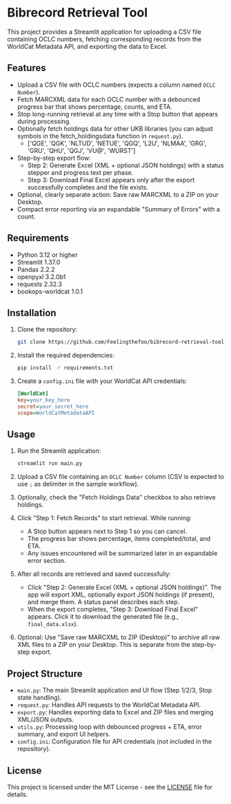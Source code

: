 # Bibrecord Retrieval Tool

This project provides a Streamlit application for uploading a CSV file containing OCLC numbers, fetching corresponding records from the WorldCat Metadata API, and exporting the data to Excel.

## Features

- Upload a CSV file with OCLC numbers (expects a column named `OCLC Number`).
- Fetch MARCXML data for each OCLC number with a debounced progress bar that shows percentage, counts, and ETA.
- Stop long-running retrieval at any time with a Stop button that appears during processing.
- Optionally fetch holdings data for other UKB libraries (you can adjust symbols in the fetch_holdingsdata function in `request.py`).
  - ['QGE', 'QGK', 'NLTUD', 'NETUE', 'QGQ', 'L2U', 'NLMAA', 'GRG', 'GRU', 'QHU', 'QGJ', 'VU@', 'WURST']
- Step-by-step export flow:
  - Step 2: Generate Excel (XML + optional JSON holdings) with a status stepper and progress text per phase.
  - Step 3: Download Final Excel appears only after the export successfully completes and the file exists.
- Optional, clearly separate action: Save raw MARCXML to a ZIP on your Desktop.
- Compact error reporting via an expandable "Summary of Errors" with a count.

## Requirements

- Python 3.12 or higher
- Streamlit 1.37.0
- Pandas 2.2.2
- openpyxl 3.2.0b1
- requests 2.32.3
- bookops-worldcat 1.0.1

## Installation

1. Clone the repository:
    ```sh
    git clone https://github.com/Feelingthefoo/bibrecord-retrieval-tool.git
    ```

2. Install the required dependencies:
    ```sh
    pip install -r requirements.txt
    ```

3. Create a `config.ini` file with your WorldCat API credentials:
    ```ini
    [WorldCat]
    key=your_key_here
    secret=your_secret_here
    scope=WorldCatMetadataAPI
    ```

## Usage

1. Run the Streamlit application:
    ```sh
    streamlit run main.py
    ```

2. Upload a CSV file containing an `OCLC Number` column (CSV is expected to use `;` as delimiter in the sample workflow).

3. Optionally, check the "Fetch Holdings Data" checkbox to also retrieve holdings.

4. Click "Step 1: Fetch Records" to start retrieval. While running:
   - A Stop button appears next to Step 1 so you can cancel.
   - The progress bar shows percentage, items completed/total, and ETA.
   - Any issues encountered will be summarized later in an expandable error section.

5. After all records are retrieved and saved successfully:
   - Click "Step 2: Generate Excel (XML + optional JSON holdings)". The app will export XML, optionally export JSON holdings (if present), and merge them. A status panel describes each step.
   - When the export completes, "Step 3: Download Final Excel" appears. Click it to download the generated file (e.g., `final_data.xlsx`).

6. Optional: Use "Save raw MARCXML to ZIP (Desktop)" to archive all raw XML files to a ZIP on your Desktop. This is separate from the step-by-step export.

## Project Structure

- `main.py`: The main Streamlit application and UI flow (Step 1/2/3, Stop state handling).
- `request.py`: Handles API requests to the WorldCat Metadata API.
- `export.py`: Handles exporting data to Excel and ZIP files and merging XML/JSON outputs.
- `utils.py`: Processing loop with debounced progress + ETA, error summary, and export UI helpers.
- `config.ini`: Configuration file for API credentials (not included in the repository).

## License

This project is licensed under the MIT License - see the [LICENSE](LICENSE.txt) file for details.
